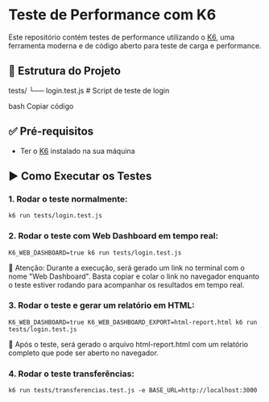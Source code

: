 # Teste de Performance com K6

Este repositório contém testes de performance utilizando o [K6](https://k6.io/), uma ferramenta moderna e de código aberto para teste de carga e performance.

## 📂 Estrutura do Projeto

tests/
└── login.test.js # Script de teste de login

bash
Copiar código

## ✅ Pré-requisitos

- Ter o [K6](https://k6.io/docs/getting-started/installation/) instalado na sua máquina

## ▶️ Como Executar os Testes

### 1. Rodar o teste normalmente:

`k6 run tests/login.test.js`

### 2. Rodar o teste com Web Dashboard em tempo real:


`K6_WEB_DASHBOARD=true k6 run tests/login.test.js`

🔗 Atenção: Durante a execução, será gerado um link no terminal com o nome "Web Dashboard".
Basta copiar e colar o link no navegador enquanto o teste estiver rodando para acompanhar os resultados em tempo real.

### 3. Rodar o teste e gerar um relatório em HTML:


`K6_WEB_DASHBOARD=true K6_WEB_DASHBOARD_EXPORT=html-report.html k6 run tests/login.test.js`

📄 Após o teste, será gerado o arquivo html-report.html com um relatório completo que pode ser aberto no navegador.


### 4. Rodar o teste transferências:
`k6 run tests/transferencias.test.js -e BASE_URL=http://localhost:3000`

